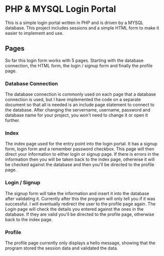 # PHP & MYSQL Login Portal
This is a simple login portal written in PHP and is driven by a MYSQL database. This project includes sessions and a simple HTML form to make it easier to implement and use. 

## Pages
So far this login form works with 5 pages. Starting with the database connection, the HTML form, the login / signup form and finally the profile page.

### Database Connection
The database connection is commonly used on each page that a database connection is used, but I have implemented the code on a separate document so that all is needed is an include page statement to connect to the database. After changing the servername, username, password and database name for your project, you won't need to change it or open it further.

### Index
The index page used for the entry point into the login portal. It has a signup form, login form and a remember password checkbox.
This page will then direct your information to either login or signup page. If there is errors in the information then you will be taken back to the index page, otherwise it will be checked against the database and then you'll be directed to the profile page.

### Login / Signup
The signup form will take the information and insert it into the database after validating it. Currently after this the program will only tell you if it was successful. I will eventually redirect the user to the profile page again. 
The Login page will check the details you entered against the ones in the database. If they are valid you'll be directed to the profile page, otherwise back to the index page.

### Profile
The profile page currently only displays a hello message, showing that the program stored the session data and validated the data.
